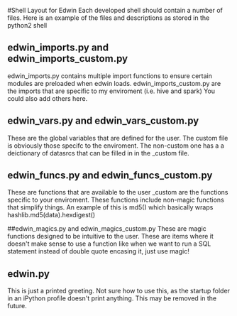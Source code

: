 #Shell Layout for Edwin
Each developed shell should contain a number of files. Here is an example of the files and descriptions as stored in the python2 shell  

## edwin_imports.py and edwin_imports_custom.py
edwin_imports.py contains multiple import functions to ensure certain modules are preloaded when edwin loads. edwin_imports_custom.py are the imports that are specific to my enviroment (i.e. hive and spark) You could also add others here. 

## edwin_vars.py and edwin_vars_custom.py
These are the global variables that are defined for the user. The custom file is obviously those specifc to the enviroment. The non-custom one has a a deictionary of datasrcs that can be filled in in the _custom file. 

## edwin_funcs.py and edwin_funcs_custom.py
These are functions that are available to the user _custom are the functions specific to your enviroment.  These functions include non-magic functions that simplify things. An example of this is md5() which basically wraps hashlib.md5(data).hexdigest()

##edwin_magics.py and edwin_magics_custom.py
These are magic functions designed to be intuitive to the user. These are items where it doesn't make sense to use a function like when we want to run a SQL statement instead of double quote encasing it, just use magic!

## edwin.py  
This is just a printed greeting. Not sure how to use this, as the startup folder in an iPython profile doesn't print anything. This may be removed in the future. 
